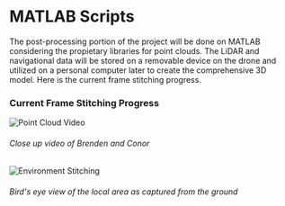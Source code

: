 # MATLAB Scripts
The post-processing portion of the project will be done on MATLAB considering the propietary libraries for point clouds. The LiDAR and navigational data will be stored on a removable device on the drone and utilized on a personal computer later to create the comprehensive 3D model. Here is the current frame stitching progress.

### Current Frame Stitching Progress

![Point Cloud Video](https://github.com/cgreen18/Auburn-REU-on-UAVs/blob/master/MATLAB/brenden_conor_2.gif)

###### Close up video of Brenden and Conor

![Environment Stitching](https://github.com/cgreen18/Auburn-REU-on-UAVs/blob/master/MATLAB/office_stitch1.gif)

###### Bird's eye view of the local area as captured from the ground
